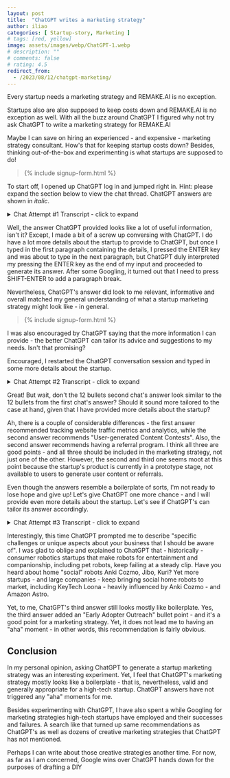 ```yaml
---
layout: post
title:  "ChatGPT writes a marketing strategy"
author: iliao
categories: [ Startup-story, Marketing ]
# tags: [red, yellow]
image: assets/images/webp/ChatGPT-1.webp
# description: ""
# comments: false
# rating: 4.5
redirect_from:
  - /2023/08/12/chatgpt-marketing/
---
```

Every startup needs a marketing strategy and REMAKE.AI is no exception.

Startups also are also supposed to keep costs down and REMAKE.AI is no exception as well. With all the buzz around ChatGPT I figured why not try ask ChatGPT to write a marketing strategy for REMAKE.AI 

Maybe I can save on hiring an experienced - and expensive - marketing strategy consultant. How's that for keeping startup costs down? Besides, thinking out-of-the-box and experimenting is what startups are supposed to do!

<blockquote>{% include signup-form.html %}</blockquote>

To start off, I opened up ChatGPT log in and jumped right in. Hint: please expand the section below to view the chat thread. ChatGPT answers are shown in *italic*.

<details>
<summary>Chat Attempt #1 Transcript - click to expand</summary>
Hi
<p></p>
<em>Hello! How can I assist you today?</em>
<p></p>
I need some help coming up with a marketing strategy, please.
<p></p>
<em>Of course, I'd be happy to help you with your marketing strategy! To get started, could you provide me with some more details about your business or project? Specifically, I'll need to know:</em>
<p></p>
<em>1. What is your business or project about?<br>
2. Who is your target audience or customer base?<br>
3. What are your goals and objectives for this marketing strategy? (e.g., increase brand awareness, drive sales, launch a new product, etc.)<br>
4. Do you have any specific budget constraints for your marketing efforts?<br>
5. What channels or platforms are you currently using for marketing? (e.g., social media, email, content marketing, etc.)</em>
<p></p>
<em>The more information you can provide, the better I can tailor the advice and suggestions to your needs.</em>
<p></p>
I'm working on an early stage technology startup. The startup's product is a pet robot for consumers. A pet robot like that would have a playful character to keep its users entertained. The robot would also keep company with its human users and also offer some utility functionality like monitoring the user's house when the user is away. The startup, as I mentioned, is in an early stage with a working prototype.
<p></p>
<em>Thank you for sharing the details about your early stage technology startup. Creating a marketing strategy for a product like a pet robot is exciting! Here’s a step-by-step approach you could consider:</em>
<p></p>
<em>1. **Market Research and Target Audience:**
   - Conduct in-depth market research to understand the current trends in pet technology, consumer preferences, and the competitive landscape.<br>
   - Identify your ideal target audience. This could include pet owners, tech enthusiasts, early adopters, and busy professionals who could benefit from the utilitarian features.</em>
<p></p>
<em>2. **Brand Identity and Positioning:**
   - Develop a unique and compelling brand identity that reflects the playful and utilitarian aspects of your pet robot.<br>
   - Craft a clear and concise value proposition that highlights the benefits and features of your product.</em>
<p></p>
<em>3. **Online Presence:**
   - Build a professional website that showcases your product's features, benefits, and use cases. Include high-quality images, videos, and customer testimonials.<br>
   - Create engaging content related to pet care, technology, and the benefits of having a pet robot. This can help establish your startup as a thought leader in the field.</em>
<p></p>
<em>4. **Social Media Marketing:**
   - Establish a presence on relevant social media platforms such as Instagram, Facebook, and Twitter.<br>
   - Share entertaining and informative content to engage your audience. Use a mix of videos, images, and stories to showcase your product's personality and functionality.</em>
<p></p>
<em>5. **Influencer Partnerships:**
   - Collaborate with pet influencers, tech enthusiasts, and bloggers who can review and promote your pet robot.<br>
   - Their endorsements can help you reach a wider audience and gain credibility within your target market.</em>
<p></p>
<em>6. **Public Relations (PR):**
   - Send press releases to relevant media outlets and tech blogs about your startup's launch, prototype, and unique features.<br>
   - Offer interviews or demos to journalists and reporters covering tech, lifestyle, and innovation.</em>
<p></p>
<em>7. **Trade Shows and Events:**
   - Attend relevant trade shows, tech expos, and pet-related events to showcase your prototype and gather feedback.<br>
   - These events provide networking opportunities and exposure to potential investors and customers.</em>
<p></p>
<em>8. **Email Marketing:**
   - Build an email list of interested individuals who want updates about your product's development and launch.<br>
   - Send regular updates, sneak peeks, and exclusive offers to keep your audience engaged.</em>
<p></p>
<em>9. **Crowdfunding Campaign (if applicable):**
   - Consider launching a crowdfunding campaign on platforms like Kickstarter or Indiegogo to raise funds and validate market interest.</em>
<p></p>
<em>10. **Partnerships and Collaborations:**
    - Explore partnerships with pet supply stores, tech retailers, and online marketplaces to expand your distribution network.</em>
<p></p>
<em>11. **Feedback and Iteration:**
    - Encourage users to provide feedback on your prototype, and use this feedback to make necessary improvements before the official launch.</em>
<p></p>
<em>12. **Metrics and Analysis:**
    - Set up analytics tools to track website traffic, social media engagement, and other key performance indicators (KPIs).<br>
    - Regularly review and analyze these metrics to assess the effectiveness of your marketing efforts and make data-driven decisions.</em>
<p></p>
<em>Remember that an effective marketing strategy evolves over time based on your startup's progress and the feedback you receive from potential users. Flexibility and adaptability are key as you refine your approach and continue to iterate based on real-world results.</em>
</details>
<p></p>

Well, the answer ChatGPT provided looks like a lot of useful information, isn't it? Except, I made a bit of a screw up conversing with ChatGPT. I do have a lot more details about the startup to provide to ChatGPT, but once I typed in the first paragraph containing the details, I pressed the ENTER key and was about to type in the next paragraph, but ChatGPT duly interpreted my pressing the ENTER key as the end of my input and proceeded to generate its answer. After some Googling, it turned out that I need to press SHIFT-ENTER to add a paragraph break.

Nevertheless, ChatGPT's answer did look to me relevant, informative and overall matched my general understanding of what a startup marketing strategy might look like - in general.

<blockquote>{% include signup-form.html %}</blockquote>

I was also encouraged by ChatGPT saying that the more information I can provide - the better ChatGPT can tailor its advice and suggestions to my needs. Isn't that promising?

Encouraged, I restarted the ChatGPT conversation session and typed in some more details about the startup.

<details>
<summary>Chat Attempt #2 Transcript - click to expand</summary>
Hi
<p></p>
<em>Hello! How can I assist you today?</em>
<p></p>
I need some help coming up with a marketing strategy, please.
<p></p>
<em>Of course, I'd be happy to help you with that! To provide you with an effective marketing strategy, I'll need some more information about your business, target audience, goals, and resources. Could you please provide me with some details? Specifically:</em>
<p></p>
<em>1. What is your business about? What products or services do you offer?<br>
2. Who is your target audience? Can you describe their demographics, interests, and behaviors?<br>
3. What are your primary marketing goals? Are you looking to increase brand awareness, drive sales, expand your customer base, etc.?<br>
4. What is your current marketing budget and available resources?<br>
5. Are there any specific channels you're already using for marketing (social media, email, content marketing, etc.)?</em>
<p></p>
<em>The more information you can provide, the more tailored and effective the marketing strategy I can help you develop.</em>
<p></p>
I'm working on an early stage technology startup. The startup's product is a pet robot for consumers. A pet robot like that would have a playful character to keep its users entertained. The robot would also keep company with its human users and also offer some utility functionality like monitoring the user's house when the user is away. The startup, as I mentioned, is in an early stage with a working prototype.
<p></p>
The target audience is everyone who likes pets - and most humans do. More specifically, there are several potential audiences. Firstly, there are people who would like to have a pet - for purposes of companionship, security or entertainment - but cannot have a cat or a dog. For example, people like that may not be allowed to have live pets at home. Alternatively, some people are allergic to live pets. Other people may not have time or desire or sufficient mobility to care for live pets - including being away from home. Examples of people in this target audience may include seniors, people who live alone - including young people, busy people, people with medical problems. Another target audience is early adopters of high-technology products. These people may be of younger age and tech-savvy. Yet another target audience is people who would like to impress their friends by owning a novelty product.
<p></p>
The short-term goal is to build a mailing list of potential customers. The long-term goal is to make the product a success and evolve the business into a large company with billions of happy customers.
<p></p>
Regarding current marketing efforts - I have set up a one-page website. The website shows a video explaining the product concept. The website also offers the visitor to sign up for a mailing list to receive an early invitation to the product launch. I have set up analytics for this website. The marketing budget and resources are at the bootstrap level at the moment.
The key challenge in marketing is to get the word out. I need to make the startup's presence known to the public.
<p></p>
More specifically, I need to get people to sign up for my mailing list. The mailing list purpose is to share announcements about upcoming product launches and educate on how to use the product.
<p></p>
<em>Thank you for providing such detailed information about your startup and its goals. Based on the details you've shared, here's a comprehensive marketing strategy tailored to your early-stage pet robot startup:</em>
<p></p>
<em>**1. Target Audience Understanding:**
   - Create detailed buyer personas for each potential target audience segment you mentioned, including their pain points, motivations, preferences, and online behaviors.</em>
<p></p>
<em>**2. Content Creation:**
   - Develop high-quality content that showcases the benefits and features of your pet robot. This could include blog posts, videos, infographics, and social media content.<br>
   - Create content that addresses specific pain points of different audience segments, such as "Companionship for Seniors" or "Pet-like Entertainment for Tech Enthusiasts."</em>
<p></p>
<em>**3. Social Media Engagement:**
   - Utilize social media platforms where your target audiences are most active (e.g., Facebook, Instagram, Twitter).<br>
   - Share engaging posts, videos, and stories about your product's features, use cases, and the problems it solves.<br>
   - Encourage user-generated content by encouraging customers to share their experiences with your product.</em>
<p></p>
<em>**4. Influencer Marketing:**
   - Identify influencers or bloggers in the pet, tech, and lifestyle niches who align with your target audiences.<br>
   - Collaborate with them to review your product and share their experiences with their followers.</em>
<p></p>
<em>**5. Email Marketing:**
   - Continue to build your mailing list through your one-page website by offering incentives such as exclusive product updates, discounts, or educational content.<br>
   - Send regular email updates about your product's development, milestones, and upcoming launches.</em>
<p></p>
<em>**6. Content Partnerships:**
   - Partner with online platforms, blogs, and communities that cater to your target audiences.<br>
   - Contribute guest articles or webinars that highlight the benefits of your product and its relevance to their readers.</em>
<p></p>
<em>**7. Product Demonstrations:**
   - Attend relevant trade shows, tech expos, or pet events to showcase your working prototype.<br>
   - Offer live demonstrations and allow attendees to interact with the pet robot.</em>
<p></p>
<em>**8. Referral Program:**
   - Implement a referral program where current subscribers can refer friends and family to join your mailing list in exchange for rewards or incentives.</em>
<p></p>
<em>**9. Crowdfunding Campaign:**
   - Consider launching a crowdfunding campaign (e.g., Kickstarter, Indiegogo) to generate buzz, raise funds, and secure early pre-orders.</em>
<p></p>
<em>**10. Public Relations:**
   - Develop a press release about your innovative pet robot and distribute it to relevant media outlets, tech blogs, and local news.</em>
<p></p>
<em>**11. Community Engagement:**
   - Participate in online forums, social media groups, and communities related to pets, tech, and innovation.<br>
   - Engage in discussions, offer valuable insights, and discreetly introduce your product when relevant.</em>
<p></p>
<em>**12. User-generated Content Contests:**
   - Host contests where users can submit creative content related to your pet robot, such as videos, stories, or artwork.</em>
<p></p>
<em>Remember that consistency and patience are key when implementing a marketing strategy. Since you're working with a limited budget, focus on strategies that have a higher potential for reaching and engaging your target audiences effectively. As your startup grows, you can adjust and expand your marketing efforts accordingly.</em>
</details>
<p></p>

Great! But wait, don't the 12 bullets second chat's answer look similar to the 12 bullets from the first chat's answer? Should it sound more tailored to the case at hand, given that I have provided more details about the startup?

Ah, there is a couple of considerable differences - the first answer recommended tracking website traffic metrics and analytics, while the second answer recommends "User-generated Content Contests". Also, the second answer recommends having a referral program. I think all three are good points - and all three should be included in the marketing strategy, not just one of the other. However, the second and third one seems moot at this point because the startup's product is currently in a prototype stage, not available to users to generate user content or referrals.

Even though the answers resemble a boilerplate of sorts, I'm not ready to lose hope and give up! Let's give ChatGPT one more chance - and I will provide even more details about the startup. Let's see if ChatGPT's can tailor its answer accordingly.

<details>
<summary>Chat Attempt #3 Transcript - click to expand</summary>
Hi
<p></p>
<em>Hello! How can I assist you today?</em>
<p></p>
I need some help coming up with a marketing strategy, please.
<p></p>
<em>Of course, I'd be happy to help you come up with a marketing strategy! To get started, could you please provide me with some information about your business or product? Specifically, I'd like to know:</em>
<p></p>
<em>1. What is your business or product?<br>
2. Who is your target audience?<br>
3. Do you have any current marketing efforts in place? If so, what are they and how effective have they been?<br>
4. What are your marketing goals? (e.g., brand awareness, lead generation, sales increase)<br>
5. What is your budget for marketing activities?<br>
6. Are there any specific challenges or unique aspects about your business that I should be aware of?</em>
<p></p>
<em>The more details you can provide, the better I'll be able to assist you in creating a tailored marketing strategy.</em>
<p></p>
I'm working on an early-stage technology startup. The startup's product is a pet robot for consumers. A pet robot like that would have a playful character to keep its users entertained. The robot would also keep company with its human users and also offer some utility functionality like monitoring the user's house when the user is away. The startup, as I mentioned, is in an early stage with a working prototype.
<p></p>
The target audience is everyone who likes pets - and most humans do. More specifically, there are several potential audiences. Firstly, there are people who would like to have a pet - for purposes of companionship, security or entertainment - but cannot have a cat or a dog. For example, people like that may not be allowed to have live pets at home. Alternatively, some people are allergic to live pets. Other people may not have time or desire or sufficient mobility to care for live pets - including being away from home. Examples of people in this target audience may include seniors, people who live alone - including young people, busy people, people with medical problems. Another target audience is early adopters of high-technology products. These people may be of younger age and tech-savvy. Yet another target audience is people who would like to impress their friends by owning a novelty product.
<p></p>
The short-term goal is to build a mailing list of potential customers. The long-term goal is to make the product a success and evolve the business into a large company with billions of happy customers.
<p></p>
Regarding current marketing efforts - I have set up a one-page website. The website shows a video explaining the product concept. The website also offers the visitor to sign up for a mailing list to receive an early invitation to the product launch. I have set up analytics for this website. The marketing budget and resources are at the bootstrap level at the moment.
The key challenge in marketing is to get the word out. I need to make the startup's presence known to the public.
<p></p>
More specifically, I need to get people to sign up for my mailing list. The mailing list purpose is to share announcements about upcoming product launches and educate on how to use the product.
<p></p>
Another unique challenge is specific to the business. The problem is that countless startups have tried making and selling companion robots to consumers. Nearly all those startups have failed after a few years in business. Those that have not failed entered this business fairly recently and don't appear to be making money selling these products. I have researched the reasons for these startups' failures. The main reason is that companion robots don't seem to offer much value to consumers, except for some entertainment, while the product prices are comparable to a mid-end smartphone or notebook PC, while a smartphone.
<p></p>
However, I believe I have figured out a strategy to overcome this challenge. The costs can be reduced by moving processing and associated electronic hardware out of the pet robot and into the computing cloud and reusing some electronics the users already own. I can enhance the value a pet robot offers by building up the robot's character. Also, the product cost can be reduced by increasing the volume of its sales. To increase the volume of sales I need to have a good marketing approach to increase product adoption.
<p></p>
One possible early stage marketing strategy - to get a toehold in the market - might be to target so-called makers, who like doing electronic and 3D printing projects. I can offer a do-it-yourself open-source version of a pet robot, so that the makers can themselves 3D print robot parts, assemble and bring up the robot. In other words, initially I would be selling a kit containing just motors, sensors and electronics. Such a kit would be very inexpensive compared to selling a full-fledged product.
<p></p>
<em>Thank you for providing such detailed information about your startup and its challenges. Based on what you've shared, here's a comprehensive marketing strategy that takes into consideration your target audience, goals, budget, and unique challenges:</em>
<p></p>
<em>**1. Define Your Unique Value Proposition:**
Clearly communicate how your pet robot is different from previous attempts. Highlight its playful character, utility functionalities, and cost-saving features. Emphasize how it can provide companionship, security, and entertainment while being affordable and customizable.</em>
<p></p>
<em>**2. Content Marketing:**
Create high-quality content related to pet ownership, technology, and the benefits of your pet robot. This could include blog posts, videos, infographics, and social media posts. Share tips on pet care, technology integration, and DIY robot assembly to attract your target audiences.</em>
<p></p>
<em>**3. Social Media Engagement:**
Engage with potential customers on social media platforms like Instagram, Facebook, and Twitter. Share engaging and visually appealing content showcasing your product's features, development process, and user stories. Use relevant hashtags and encourage user-generated content.</em>
<p></p>
<em>**4. Influencer Collaborations:**
Identify pet influencers, tech enthusiasts, and DIY makers who align with your product's values. Collaborate with them to review and promote your pet robot. Their authentic endorsement can significantly increase your product's visibility.</em>
<p></p>
<em>**5. Email Marketing:**
Leverage your existing one-page website and the sign-up form for building your mailing list. Regularly send informative and engaging emails to your subscribers, sharing updates on product development, insights into the pet robot's utility, and exclusive offers.</em>
<p></p>
<em>**6. Partnerships and Collaborations:**
Explore partnerships with pet-related organizations, tech communities, and makerspaces. Collaborate on workshops, webinars, or events that showcase your product's features and benefits, while also providing value to their members.</em>
<p></p>
<em>**7. Early Adopter Outreach:**
Target early adopters who are tech-savvy and open to trying new technologies. Engage with tech forums, communities, and online platforms where these individuals congregate. Offer them special incentives for being among the first to try your product.</em>
<p></p>
<em>**8. Educational Webinars and Workshops:**
Host webinars and workshops that showcase the DIY aspect of your product. Educate potential customers on how to assemble and customize their own pet robots. Highlight the cost savings and satisfaction of building something unique.</em>
<p></p>
<em>**9. Crowdfunding Campaigns:**
Consider launching a crowdfunding campaign on platforms like Kickstarter or Indiegogo. Create compelling campaign content that tells your startup's story, explains the product's benefits, and offers early-bird pricing to backers.</em>
<p></p>
<em>**10. Public Relations and Media Outreach:**
Craft press releases and pitch your product to relevant media outlets, tech blogs, and pet magazines. Highlight your unique value proposition, the solution to past failures, and the benefits your pet robot brings to potential users.</em>
<p></p>
<em>**11. Continuous Feedback Loop:**
Engage with your early customers and mailing list subscribers for feedback. Use their insights to improve your product, address concerns, and fine-tune your marketing strategy as you progress.</em>
<p></p>
<em>**12. Community Building:**
Foster a community around your product by creating online forums, social media groups, and dedicated spaces for users to share their experiences, customization ideas, and use cases.</em>
<p></p>
<em>Remember that building brand awareness and trust takes time, especially in a market with past failures. Be patient, adaptable, and responsive to feedback. By addressing the challenges you've identified and showcasing the unique value of your pet robot, you can create a strong marketing strategy that sets your startup up for success.</em>
</details>
<p></p>

Interestingly, this time ChatGPT prompted me to describe "specific challenges or unique aspects about your business that I should be aware of". I was glad to oblige and explained to ChatGPT that - historically - consumer robotics startups that make robots for entertainment and companionship, including pet robots, keep failing at a steady clip. Have you heard about home "social" robots Anki Cozmo, Jibo, Kuri? Yet more startups - and large companies - keep bringing social home robots to market, including KeyTech Loona - heavily influenced by Anki Cozmo - and Amazon Astro.

Yet, to me, ChatGPT's third answer still looks mostly like boilerplate. Yes, the third answer added an "Early Adopter Outreach" bullet point - and it's a good point for a marketing strategy. Yet, it does not lead me to having an "aha" moment - in other words, this recommendation is fairly obvious.

## Conclusion

In my personal opinion, asking ChatGPT to generate a startup marketing strategy was an interesting experiment. Yet, I feel that ChatGPT's marketing strategy mostly looks like a boilerplate - that is, nevertheless, valid and generally appropriate for a high-tech startup. ChatGPT answers have not triggered any "aha" moments for me.

Besides experimenting with ChatGPT, I have also spent a while Googling for marketing strategies high-tech startups have employed and their successes and failures. A search like that turned up same recommendations as ChatGPT's as well as dozens of creative marketing strategies that ChatGPT has not mentioned.

Perhaps I can write about those creative strategies another time. For now, as far as I am concerned, Google wins over ChatGPT hands down for the purposes of drafting a DIY
